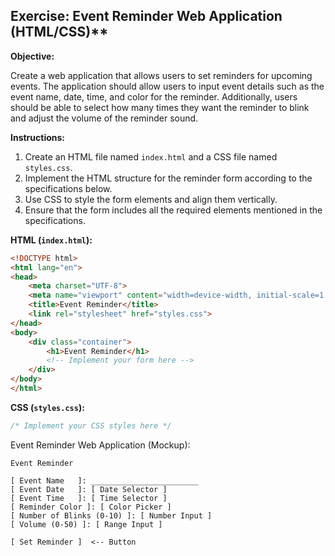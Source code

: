 ## Exercise: Event Reminder Web Application (HTML/CSS)**

**Objective:**

Create a web application that allows users to set reminders for upcoming events. The application should allow users to input event details such as the event name, date, time, and color for the reminder. Additionally, users should be able to select how many times they want the reminder to blink and adjust the volume of the reminder sound.

**Instructions:**

1. Create an HTML file named `index.html` and a CSS file named `styles.css`.
2. Implement the HTML structure for the reminder form according to the specifications below.
3. Use CSS to style the form elements and align them vertically.
4. Ensure that the form includes all the required elements mentioned in the specifications.

**HTML (`index.html`):**
```html
<!DOCTYPE html>
<html lang="en">
<head>
    <meta charset="UTF-8">
    <meta name="viewport" content="width=device-width, initial-scale=1.0">
    <title>Event Reminder</title>
    <link rel="stylesheet" href="styles.css">
</head>
<body>
    <div class="container">
        <h1>Event Reminder</h1>
        <!-- Implement your form here -->
    </div>
</body>
</html>
```

**CSS (`styles.css`):**
```css
/* Implement your CSS styles here */
```


Event Reminder Web Application (Mockup):
```
Event Reminder

[ Event Name   ]: ________________________
[ Event Date   ]: [ Date Selector ]
[ Event Time   ]: [ Time Selector ]
[ Reminder Color ]: [ Color Picker ]
[ Number of Blinks (0-10) ]: [ Number Input ]
[ Volume (0-50) ]: [ Range Input ]

[ Set Reminder ]  <-- Button

```
